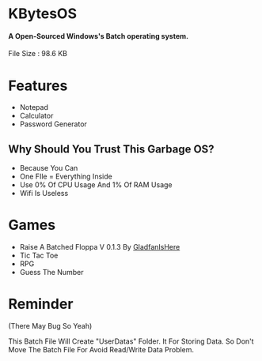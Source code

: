 # KBytesOS
#### A Open-Sourced Windows's Batch operating system.

File Size : 98.6 KB

# Features 

* Notepad
* Calculator
* Password Generator

## Why Should You Trust This Garbage OS?

* Because You Can
* One FIle = Everything Inside
* Use 0% Of CPU Usage And 1% Of RAM Usage
* Wifi Is Useless

# Games

* Raise A Batched Floppa V 0.1.3 By [GladfanIsHere](https://github.com/GladfanIsHere/Raise-a-batched-floppa)
* Tic Tac Toe
* RPG
* Guess The Number

# Reminder 
(There May Bug So Yeah)

This Batch File Will Create "UserDatas" Folder. It For Storing Data.
So Don't Move The Batch File For Avoid Read/Write Data Problem.
